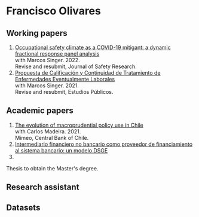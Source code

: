 # Francisco Olivares

## Working papers
1. [Occupational safety climate as a COVID-19 mitigant: a dynamic fractional response panel analysis](https://fco-olivares.github.io/wp/sc_covid.pdf)  
with Marcos Singer. 2022.  
Revise and resubmit, Journal of Safety Research.
2. [Propuesta de Calificación y Continuidad de Tratamiento de Enfermedades Eventualmente Laborales](https://fco-olivares.github.io/wp/cct_eel.pdf)  
with Marcos Singer. 2021.  
Revise and resubmit, Estudios Públicos.

## Academic papers
1. [The evolution of macroprudential policy use in Chile](https://fco-olivares.github.io/ap/mp_chile.pdf)  
with Carlos Madeira. 2021.  
Mimeo, Central Bank of Chile.
2. [Intermediario financiero no bancario como proveedor de financiamiento al sistema bancario: un modelo DSGE](https://fco-olivares.github.io/ap/nbfi_dsge.pdf)
2021.  
Thesis to obtain the Master's degree.

## Research assistant



## Datasets
